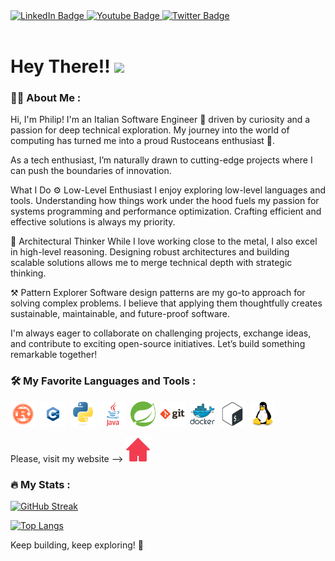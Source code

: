 
<div id="badges">
  <a href="https://www.linkedin.com/in/philip-tamb%C3%A8/">
    <img src="https://img.shields.io/badge/LinkedIn-blue?style=for-the-badge&logo=linkedin&logoColor=white" alt="LinkedIn Badge"/>
  </a>
  <a href="https://www.youtube.com/channel/UCu5lYKkP44h01DFpegYTa4w">
    <img src="https://img.shields.io/badge/YouTube-red?style=for-the-badge&logo=youtube&logoColor=white" alt="Youtube Badge"/>
  </a>
  <a href="https://twitter.com/PhilipTamb1">
    <img src="https://img.shields.io/badge/Twitter-blue?style=for-the-badge&logo=twitter&logoColor=white" alt="Twitter Badge"/>
  </a>
</div>
<div>
  <img src="https://komarev.com/ghpvc/?username=PhilipTamb&style=flat-square&color=blue" alt=""/>
</div>

<h1>
  Hey There!!
  <img src="https://media.giphy.com/media/hvRJCLFzcasrR4ia7z/giphy.gif" width="30px"/>
</h1>

<!--
<div id="header" align="center">
  <img src="https://media.giphy.com/media/dWesBcTLavkZuG35MI/giphy.gif" width="450" />
</div>
-->
### :man_technologist: About Me : 

Hi, I'm Philip!
I'm an Italian Software Engineer :pinched_fingers: driven by curiosity and a passion for deep technical exploration. My journey into the world of computing has turned me into a proud Rustoceans enthusiast 🦀.

As a tech enthusiast, I’m naturally drawn to cutting-edge projects where I can push the boundaries of innovation.

What I Do
⚙️ Low-Level Enthusiast
I enjoy exploring low-level languages and tools. Understanding how things work under the hood fuels my passion for systems programming and performance optimization. Crafting efficient and effective solutions is always my priority.

📐 Architectural Thinker
While I love working close to the metal, I also excel in high-level reasoning. Designing robust architectures and building scalable solutions allows me to merge technical depth with strategic thinking.

⚒️ Pattern Explorer
Software design patterns are my go-to approach for solving complex problems. I believe that applying them thoughtfully creates sustainable, maintainable, and future-proof software.

I'm always eager to collaborate on challenging projects, exchange ideas, and contribute to exciting open-source initiatives. Let’s build something remarkable together!

### :hammer_and_wrench: My Favorite Languages and Tools :

<div>
  <img src="icons/rust.svg" title="rust" alt="rust" width="40" height="40"/>&nbsp;
  <img src="icons/cpp.svg" title="cpp" alt="cpp" width="40" height="40"/>&nbsp;
  <img src="icons/python.svg" title="python" alt="python" width="40" height="40"/>&nbsp;
  <img src="icons/java.svg" title="java" alt="" width="40" height="40"/>&nbsp;
  <img src="icons/spring.svg" title="spring" alt="" width="40" height="40"/>&nbsp;
  <img src="icons/git.svg" title="git" alt="" width="40" height="40"/>&nbsp;
  <img src="icons/docker.svg" title="docker" alt="" width="40" height="40"/>&nbsp;
  <img src="icons/bash.svg" title="bash" alt="" width="40" height="40"/>&nbsp;
  <img src="icons/linux.svg" title="linux" alt="" width="40" height="40"/>&nbsp;
  
</div>


Please, visit my website -->  <img src="icons/home.svg" href="https://philiptamb.github.io" title="home" alt="" width="40" height="40"/>&nbsp; 





### :fire: My Stats :

[![GitHub Streak](https://streak-stats.demolab.com/?user=PhilipTamb)](https://git.io/streak-stats) 

<!--[![GitHub Streak](http://github-readme-streak-stats.herokuapp.com?user=PhilipTamb&theme=dark&background=000000)](https://git.io/streak-stats) -->

[![Top Langs](https://github-readme-stats.vercel.app/api/top-langs/?username=PhilipTamb&layout=compact&theme=vision-friendly-dark)](https://github.com/anuraghazra/github-readme-stats)


Keep building, keep exploring! 🚀
